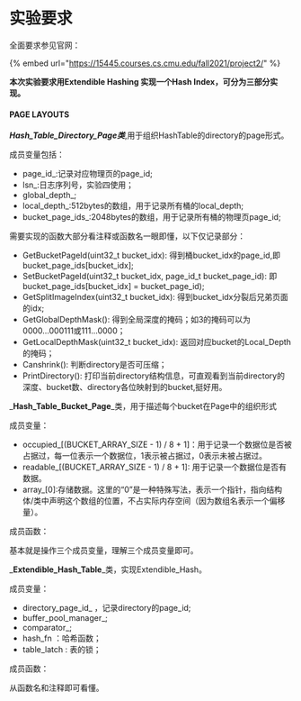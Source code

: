 # 实验要求

全面要求参见官网：

{% embed url="https://15445.courses.cs.cmu.edu/fall2021/project2/" %}

**本次实验要求用Extendible Hashing 实现一个Hash Index，可分为三部分实现。**

#### PAGE LAYOUTS

_**Hash\_Table\_Directory\_Page类**_,用于组织HashTable的directory的page形式。

成员变量包括：

* page\_id\_:记录对应物理页的page\_id;
* lsn\_:日志序列号，实验四使用；
* global\_depth\_;
* local\_depth\_:512bytes的数组，用于记录所有桶的local\_depth;
* bucket\_page\_ids\_:2048bytes的数组，用于记录所有桶的物理页page\_id;

需要实现的函数大部分看注释或函数名一眼即懂，以下仅记录部分：

* GetBucketPageId(uint32\_t bucket\_idx):  得到桶bucket\_idx的page\_id,即bucket\_page\_ids\[bucket\_idx];
* SetBucketPageId(uint32\_t bucket\_idx, page\_id\_t bucket\_page\_id):  即bucket\_page\_ids\[bucket\_idx] = bucket\_page\_id);
* GetSplitImageIndex(uint32\_t bucket\_idx):  得到bucket\_idx分裂后兄弟页面的idx;
* GetGlobalDepthMask():  得到全局深度的掩码；如3的掩码可以为0000...000111或111...0000；
* GetLocalDepthMask(uint32\_t bucket\_idx):  返回对应bucket的Local\_Depth的掩码；
* Canshrink():  判断directory是否可压缩；
* PrintDirectory():  打印当前directory结构信息，可直观看到当前directory的深度、bucket数、directory各位映射到的bucket,挺好用。



_**Hash\_Table\_Bucket\_Page**_类，用于描述每个bucket在Page中的组织形式

成员变量：

* occupied\_\[(BUCKET\_ARRAY\_SIZE - 1) / 8 + 1]：用于记录一个数据位是否被占据过，每一位表示一个数据位，1表示被占据过，0表示未被占据过。
* readable\_\[(BUCKET\_ARRAY\_SIZE - 1) / 8 + 1]:  用于记录一个数据位是否有数据。
* array\_\[0]:存储数据。这里的“0”是一种特殊写法，表示一个指针，指向结构体/类中声明这个数组的位置，不占实际内存空间（因为数组名表示一个偏移量）。

成员函数：

基本就是操作三个成员变量，理解三个成员变量即可。



_**Extendible\_Hash\_Table**_类，实现Extendible\_Hash。

成员变量：

* directory\_page\_id\_ ，记录directory的page\_id;
* buffer\_pool\_manager\_;
* comparator\_;
* hash\_fn  ：哈希函数；
* table\_latch  :  表的锁；

成员函数：

从函数名和注释即可看懂。
